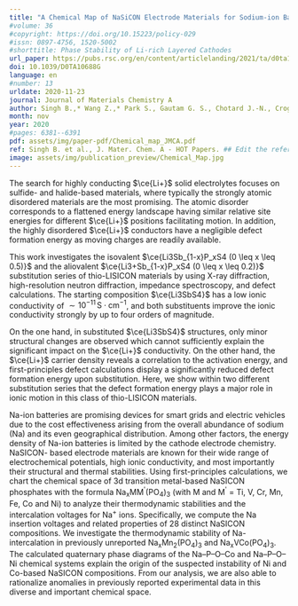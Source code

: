 ```yaml
---
title: "A Chemical Map of NaSiCON Electrode Materials for Sodium-ion Batteries"
#volume: 36
#copyright: https://doi.org/10.15223/policy-029
#issn: 0897-4756, 1520-5002
#shorttitle: Phase Stability of Li-rich Layered Cathodes
url_paper: https://pubs.rsc.org/en/content/articlelanding/2021/ta/d0ta10688g
doi: 10.1039/D0TA10688G
language: en
#number: 13
urldate: 2020-11-23
journal: Journal of Materials Chemistry A
author: Singh B.,* Wang Z.,* Park S., Gautam G. S., Chotard J.-N., Croguennec L., Carlier D., Cheetham A. K., Masquelier C. and Canepa P.
month: nov
year: 2020
#pages: 6381--6391
pdf: assets/img/paper-pdf/Chemical_map_JMCA.pdf
ref: Singh B. et al., J. Mater. Chem. A - HOT Papers. ## Edit the reference to yours
image: assets/img/publication_preview/Chemical_Map.jpg
---
```


The search for highly conducting $\ce{Li+}$ solid electrolytes focuses on sulfide- and halide-based materials, where typically the strongly atomic disordered materials are the most promising. The atomic disorder corresponds to a flattened energy landscape having similar relative site energies for different $\ce{Li+}$ positions facilitating motion. In addition, the highly disordered $\ce{Li+}$ conductors have a negligible defect formation energy as moving charges are readily available. 

This work investigates the isovalent $\ce{Li3Sb_{1-x}P_xS4 (0 \leq x \leq 0.5)}$ and the aliovalent $\ce{Li3+Sb_{1-x}P_xS4 (0 \leq x \leq 0.2)}$ substitution series of thio-LISICON materials by using X-ray diffraction, high-resolution neutron diffraction, impedance spectroscopy, and defect calculations. The starting composition $\ce{Li3SbS4}$ has a low ionic conductivity of $\sim 10^{-11} \, \mathrm{S \cdot cm^{-1}}$, and both substituents improve the ionic conductivity strongly by up to four orders of magnitude. 

On the one hand, in substituted $\ce{Li3SbS4}$ structures, only minor structural changes are observed which cannot sufficiently explain the significant impact on the $\ce{Li+}$ conductivity. On the other hand, the $\ce{Li+}$ carrier density reveals a correlation to the activation energy, and first-principles defect calculations display a significantly reduced defect formation energy upon substitution. Here, we show within two different substitution series that the defect formation energy plays a major role in ionic motion in this class of thio-LISICON materials.



Na-ion batteries are promising devices for smart grids and electric vehicles due to the cost effectiveness arising from the overall abundance of sodium (Na) and its even geographical distribution. Among other factors, the energy density of Na-ion batteries is limited by the cathode electrode chemistry. NaSICON- based electrode materials are known for their wide range of electrochemical potentials, high ionic conductivity, and most importantly their structural and thermal stabilities. Using first-principles calculations, we chart the chemical space of 3d transition metal-based NaSICON phosphates with the formula Na<sub>x</sub>MM<sup>'</sup>(PO<sub>4</sub>)<sub>3</sub> (with M and M<sup>'</sup> = Ti, V, Cr, Mn, Fe, Co and Ni) to analyze their thermodynamic stabilities and the intercalation voltages for Na<sup>+</sup> ions. Specifically, we compute the Na insertion voltages and related properties of 28 distinct NaSICON compositions. We investigate the thermodynamic stability of Na-intercalation in previously unreported Na<sub>x</sub>Mn<sub>2</sub>(PO<sub>4</sub>)<sub>3</sub> and Na<sub>x</sub>VCo(PO<sub>4</sub>)<sub>3</sub>. The calculated quaternary phase diagrams of the Na–P–O–Co and Na–P–O–Ni chemical systems explain the origin of the suspected instability of Ni and Co-based NaSICON compositions. From our analysis, we are also able to rationalize anomalies in previously reported experimental data in this diverse and important chemical space.
